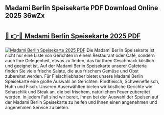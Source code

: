 ## Madami Berlin Speisekarte PDF Download Online 2025 36wZx

# <h2><a href="http://gccll4.nevu.top/?p=Madami+Berlin+Speisekarte">🔗 👉🔴 Madami Berlin Speisekarte 2025 PDF</a></h2>

[![Madami Berlin Speisekarte 2025 PDF](https://i.imgur.com/dBaPXMq.png)](http://gccll4.nevu.top/?p=Madami+Berlin+Speisekarte)
Die Madami Berlin Speisekarte ist nicht nur eine Liste von Gerichten in einem Restaurant oder Café, sondern auch Ihre Gelegenheit, etwas zu finden, das für Ihren Geschmack köstlich und geeignet ist. Auf der Madami Berlin Speisekarte unserer Cafeteria finden Sie viele frische Salate, die aus frischem Gemüse und Obst zubereitet werden. Für Fleischliebhaber bietet unsere Madami Berlin Speisekarte eine große Auswahl an Gerichten: Rindfleisch, Schweinefleisch, Huhn und Fisch. Unseren Auserwählten bieten wir köstliche Gerichte wie Schaschlik und Steak an, die bei frischem, natürlichem Feuer zubereitet werden. In jedem Fall sind wir bereit, Ihnen bei der Auswahl der Speisen auf der Madami Berlin Speisekarte zu helfen und Ihnen einen angenehmen und angenehmen Service zu bieten.
